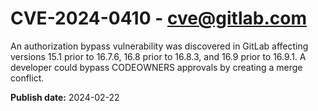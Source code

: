 # CVE-2024-0410 - cve@gitlab.com

An authorization bypass vulnerability was discovered in GitLab affecting versions 15.1 prior to 16.7.6, 16.8 prior to 16.8.3, and 16.9 prior to 16.9.1. A developer could bypass CODEOWNERS approvals by creating a merge conflict.

**Publish date:** 2024-02-22
